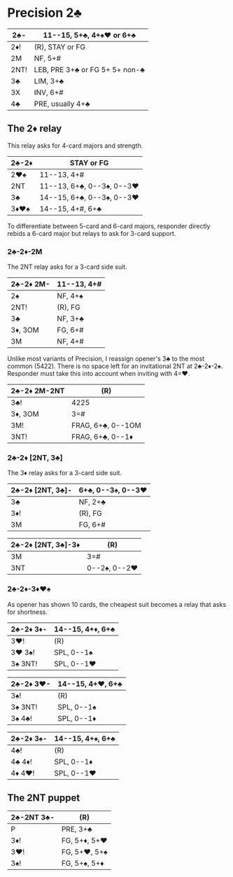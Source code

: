 # Precision 2♣

| 2♣-  | 11--15, 5+♣, 4+♠♥ or 6+♣ |
|------|--------------------------|
| 2♦!  | (R), STAY or FG
| 2M   | NF, 5+#
| 2NT! | LEB, PRE 3+♣ or FG 5+ 5+ non-♣
| 3♣   | LIM, 3+♣
| 3X   | INV, 6+#
| 4♣   | PRE, usually 4+♣

## The 2♦ relay

This relay asks for 4-card majors and strength.

| 2♣-2♦ | STAY or FG |
|-------|------------|
| 2♥♠   | 11--13, 4+#
| 2NT   | 11--13, 6+♣, 0--3♠, 0--3♥
| 3♣    | 14--15, 6+♣, 0--3♠, 0--3♥
| 3♦♥♠  | 14--15, 4+#, 6+♣

To differentiate between 5-card and 6-card majors, responder directly rebids a
6-card major but relays to ask for 3-card support.

### 2♣-2♦-2M

The 2NT relay asks for a 3-card side suit.

| 2♣-2♦ 2M- | 11--13, 4+# |
|-----------|-------------|
| 2♠        | NF, 4+♠
| 2NT!      | (R), FG
| 3♣        | NF, 3+♣
| 3♦, 3OM   | FG, 6+#
| 3M        | NF, 4+#

Unlike most variants of Precision, I reassign opener's 3♣ to the most common (5422).
There is no space left for an invitational 2NT at 2♣-2♦-2♠.  Responder must take
this into account when inviting with 4=♥.

| 2♣-2♦ 2M-2NT | (R) |
|--------------|-----|
| 3♣!          | 4225
| 3♦, 3OM      | 3=#
| 3M!          | FRAG, 6+♣, 0--1OM
| 3NT!         | FRAG, 6+♣, 0--1♦

### 2♣-2♦ [2NT, 3♣]

The 3♦ relay asks for a 3-card side suit.

| 2♣-2♦ [2NT, 3♣]- | 6+♣, 0--3♠, 0--3♥ |
|------------------|-------------------|
| 3♣               | NF, 2+♣
| 3♦!              | (R), FG
| 3M               | FG, 6+#

| 2♣-2♦ [2NT, 3♣]-3♦ | (R) |
|--------------------|-----|
| 3M                 | 3=#
| 3NT                | 0--2♠, 0--2♥

### 2♣-2♦-3♦♥♠

As opener has shown 10 cards, the cheapest suit becomes a relay that asks for
shortness.

| 2♣-2♦ 3♦- | 14--15, 4+♦, 6+♣ |
|-----------|------------------|
| 3♥!       | (R)
| 3♥ 3♠!    | SPL, 0--1♠
| 3♠ 3NT!   | SPL, 0--1♥

| 2♣-2♦ 3♥- | 14--15, 4+♥, 6+♣ |
|-----------|------------------|
| 3♠!       | (R)
| 3♠ 3NT!   | SPL, 0--1♠
| 3♠ 4♣!    | SPL, 0--1♦

| 2♣-2♦ 3♠- | 14--15, 4+♠, 6+♣ |
|-----------|------------------|
| 4♣!       | (R)
| 4♣ 4♦!    | SPL, 0--1♦
| 4♦ 4♥!    | SPL, 0--1♥

## The 2NT puppet

| 2♣-2NT 3♣- | (R) |
|------------|-----|
| P          | PRE, 3+♣
| 3♦!        | FG, 5+♦, 5+♥
| 3♥!        | FG, 5+♥, 5+♠
| 3♠!        | FG, 5+♠, 5+♦
